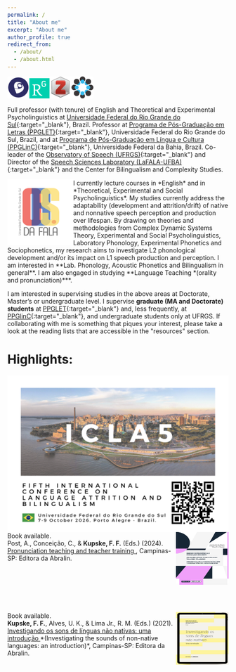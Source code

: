 ```yaml
---
permalink: /
title: "About me"
excerpt: "About me"
author_profile: true
redirect_from: 
  - /about/
  - /about.html
---
```


<a href="http://lattes.cnpq.br/5896539533884923" target="_blank"><img src="/images/lattes.png" width="50" height="50"></a><a href="https://www.researchgate.net/profile/Felipe-Kupske" target="_blank"><img src="/images/rg.png" width="46" height="46"></a><a href="https://www.zotero.org/kupske" target="_blank"><img src="/images/zotero.png" width="50" height="50"></a><a href="osf.io/rabw7" target="_blank"><img src="/images/osf.png" width="50" height="50"></a>


Full professor (with tenure) of English and Theoretical and Experimental Psycholinguistics at [Universidade Federal do Rio Grande do Sul](https://www.ufrgs.br){:target="_blank"}, Brazil. Professor at [Programa de Pós-Graduação em Letras (PPGLET)](https://www.ufrgs.br/ppgletras/){:target="_blank"}, Universidade Federal do Rio Grande do Sul, Brazil, and at [Programa de Pós-Graduação em Língua e Cultura (PPGLinC)](http://www.ppglinc.ufba.br/){:target="_blank"}, Universidade Federal da Bahia, Brazil. Co-leader of the [Observatory of Speech (UFRGS)](https://osf.io/t4ew9/){:target="_blank"} and Director of the [Speech Sciences Laboratory (LaFALA-UFBA)](http://lafala-ufba.github.io){:target="_blank"} and the Center for Bilingualism and Complexity Studies.

<img align="left" src="/images/obs1.png" width="150" height="150"> 
I currently lecture courses in *English* and in *Theoretical, Experimental and Social Psycholinguistics*. My studies currently address the adaptability (development and attrition/drift) of native and nonnative speech perception and production over lifespan. By drawing on theories and methodologies from Complex Dynamic Systems Theory, Experimental and Social Psycholinguistics, Laboratory Phonology, Experimental Phonetics and Sociophonetics, my research aims to investigate L2 phonological development and/or its impact on L1 speech production and perception. I am interested in **Lab. Phonology, Acoustic Phonetics and Bilingualism in general**. I am also engaged in studying **Language Teaching *(orality and pronunciation)***.

I am interested in supervising studies in the above areas at Doctorate, Master’s or undergraduate level. I supervise **graduate (MA and Doctorate) students** at [PPGLET](https://www.ufrgs.br/ppgletras/){:target="_blank"} and, less frequently, at [PPGlinC](http://www.ppglinc.ufba.br/){:target="_blank"}, and undergraduate students only at UFRGS. If collaborating with me is something that piques your interest, please take a look at the reading lists that are accessible in the "resources" section.


# Highlights:

<img align="left" src="/images/icla5.png">

<br /><br /><br /><br /><br />

<img align="right" src="/images/livro2024.png" width="120" height="120" alt="Kupske et al. (2024)">
Book available. 
<br />
Post, A., Conceição, C., & <strong>Kupske, F. F.</strong> (Eds.) (2024). 
<a href="https://editora.abralin.org/publicacoes/ensino-de-pronuncia-e-formacao-docente/" target="_blank">
Pronunciation teaching and teacher training
</a>, Campinas-SP: Editora da Abralin.
<br clear="right"/>

<br /><br />

<img align="right" src="/images/livro2021.png" width="120" height="120" alt="Kupske et al. (2021)">
Book available.
<br />
<strong>Kupske, F. F.</strong>, Alves, U. K., & Lima Jr., R. M. (Eds.) (2021). 
<a href="https://editora.abralin.org/publicacoes/investigando-os-sons-de-linguas-nao-nativas/" target="_blank">
Investigando os sons de línguas não nativas: uma introdução
</a> *(Investigating the sounds of non-native languages: an introduction)*, Campinas-SP: Editora da Abralin.
<br clear="right"/>



